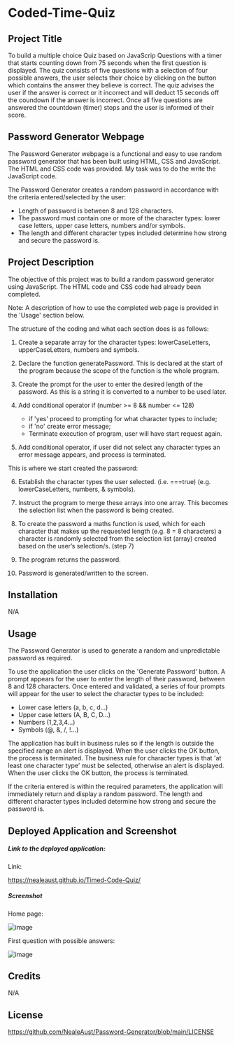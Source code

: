 # Coded-Time-Quiz

## Project Title

To build a multiple choice Quiz based on JavaScrip Questions with a timer that starts counting down from 75 seconds when the first question is displayed. The quiz consists of five questions with a selection of four possible answers, the user selects their choice by clicking on the button which contains the answer they believe is correct. The quiz advises the user if the answer is correct or it incorrect and will deduct 15 seconds off the coundown if the answer is incorrect.  Once all five questions are answered the countdown (timer) stops and the user is informed of their score.

## Password Generator Webpage

The Password Generator webpage is a functional and easy to use random password generator that has been built using HTML, CSS and JavaScript. The HTML and CSS code was provided. My task was to do the write the JavaScript code. 

The Password Generator creates a random password in accordance with the criteria entered/selected by the user:
- Length of password is between 8 and 128 characters.
- The password must contain one or more of the character types: lower case letters, upper case letters, numbers and/or symbols.
- The length and different character types included determine how strong and secure the password is.

## Project Description

The objective of this project was to build a random password generator using JavaScript. The HTML code and CSS code had already been completed.

Note: A description of how to use the completed web page is provided in the 'Usage' section below.

The structure of the coding and what each section does is as follows:

1. Create a separate array for the character types: lowerCaseLetters, upperCaseLetters, numbers and symbols.

2. Declare the function generatePassword. This is declared at the start of the program because the scope of the function is the whole program.

3. Create the prompt for the user to enter the desired length of the password. As this is a string it is converted to a number to be used later. 

4. Add conditional operator if (number >= 8 && number <= 128)
    - if 'yes' proceed to prompting for what character types to include;
    - if 'no' create error message;
    - Terminate execution of program, user will have start request again.

5. Add conditional operator, if user did not select any character types an error message appears, and process is terminated.

This is where we start created the password:

6. Establish the character types the user selected. (i.e. ===true) (e.g. lowerCaseLetters, numbers, & symbols).

7. Instruct the program to merge these arrays into one array. This becomes the selection list when the password is being created. 

8. To create the password a maths function is used, which for each character that makes up the requested length (e.g. 8 = 8 characters) a character is randomly selected from the selection list (array) created based on the user’s selection/s. (step 7)

9. The program returns the password.

10. Password is generated/written to the screen.

## Installation

N/A

## Usage

The Password Generator is used to generate a random and unpredictable password as required. 

To use the application the user clicks on the 'Generate Password' button. A prompt appears for the user to enter the length of their password, between 8 and 128 characters. Once entered and validated, a series of four prompts will appear for the user to select the character types to be included: 
- Lower case letters (a, b, c, d...)
- Upper case letters (A, B, C, D...)
- Numbers (1,2,3,4...)
- Symbols (@, &, /, !...)

The application has built in business rules so if the length is outside the specified range an alert is displayed. When the user clicks the OK button, the process is terminated. The business rule for character types is that 'at least one character type’ must be selected, otherwise an alert is displayed. When the user clicks the OK button, the process is terminated. 

If the criteria entered is within the required parameters, the application will immediately return and display a random password. The length and different character types included determine how strong and secure the password is.

## Deployed Application and Screenshot

##### Link to the deployed application:

Link: 

 https://nealeaust.github.io/Timed-Code-Quiz/


##### Screenshot

Home page:

![image](https://user-images.githubusercontent.com/115671306/209070501-5e2c8569-ebbf-4918-987b-2919a19d3443.png)



First question with possible answers:

![image](https://user-images.githubusercontent.com/115671306/209071076-740c6dc3-beb6-4600-871d-e5a297bbe4b1.png)




## Credits

N/A

## License

https://github.com/NealeAust/Password-Generator/blob/main/LICENSE


